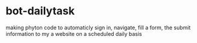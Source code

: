 # bot-dailytask

making phyton code to automaticly sign in, navigate, fill a form, the submit information to my a website on a scheduled daily basis
